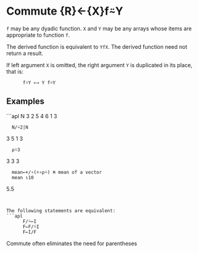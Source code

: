<div style="display: none;">
  ⍨
</div>






<h1 class="heading"><span class="name">Commute</span> <span class="command">{R}←{X}f⍨Y</span></h1>



`f` may be any dyadic function.  `X` and `Y` may be any arrays whose items are appropriate to function `f`.


The derived function is equivalent to `YfX`.  The derived function need not return a result.


If left argument `X` is omitted, the right argument `Y` is duplicated in its place, that is:
```apl
      f⍨Y ←→ Y f⍨Y
```


<h2 class="example">Examples</h2>
```apl
      N
3 2 5 4 6 1 3
 
      N/⍨2|N
3 5 1 3

      ⍴⍨3
3 3 3


      mean←+/∘(÷∘⍴⍨) ⍝ mean of a vector
      mean ⍳10
5.5
```


The following statements are equivalent:
```apl
      F/⍨←I
      F←F/⍨I
      F←I/F
```


Commute often eliminates the need for parentheses


